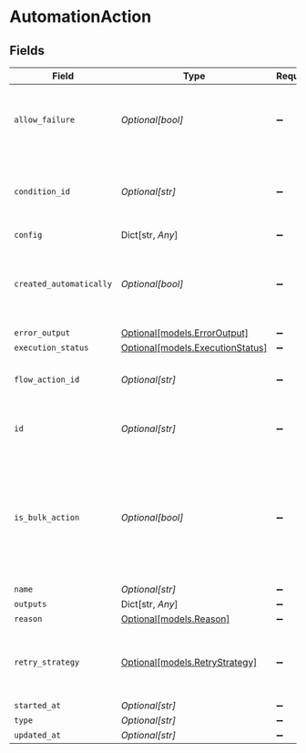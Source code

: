 # AutomationAction


## Fields

| Field                                                                                                      | Type                                                                                                       | Required                                                                                                   | Description                                                                                                | Example                                                                                                    |
| ---------------------------------------------------------------------------------------------------------- | ---------------------------------------------------------------------------------------------------------- | ---------------------------------------------------------------------------------------------------------- | ---------------------------------------------------------------------------------------------------------- | ---------------------------------------------------------------------------------------------------------- |
| `allow_failure`                                                                                            | *Optional[bool]*                                                                                           | :heavy_minus_sign:                                                                                         | Whether to stop execution in a failed state if this action fails                                           |                                                                                                            |
| `condition_id`                                                                                             | *Optional[str]*                                                                                            | :heavy_minus_sign:                                                                                         | Condition Id to be checked before executing the action                                                     |                                                                                                            |
| `config`                                                                                                   | Dict[str, *Any*]                                                                                           | :heavy_minus_sign:                                                                                         | N/A                                                                                                        |                                                                                                            |
| `created_automatically`                                                                                    | *Optional[bool]*                                                                                           | :heavy_minus_sign:                                                                                         | Flag indicating whether the action was created automatically or manually                                   |                                                                                                            |
| `error_output`                                                                                             | [Optional[models.ErrorOutput]](../models/erroroutput.md)                                                   | :heavy_minus_sign:                                                                                         | N/A                                                                                                        |                                                                                                            |
| `execution_status`                                                                                         | [Optional[models.ExecutionStatus]](../models/executionstatus.md)                                           | :heavy_minus_sign:                                                                                         | N/A                                                                                                        |                                                                                                            |
| `flow_action_id`                                                                                           | *Optional[str]*                                                                                            | :heavy_minus_sign:                                                                                         | N/A                                                                                                        | 9ec3711b-db63-449c-b894-54d5bb622a8f                                                                       |
| `id`                                                                                                       | *Optional[str]*                                                                                            | :heavy_minus_sign:                                                                                         | N/A                                                                                                        | 9ec3711b-db63-449c-b894-54d5bb622a8f                                                                       |
| `is_bulk_action`                                                                                           | *Optional[bool]*                                                                                           | :heavy_minus_sign:                                                                                         | Flag indicating whether the same action can be in bulk in a single execution. e.g; send-email / map-entity |                                                                                                            |
| `name`                                                                                                     | *Optional[str]*                                                                                            | :heavy_minus_sign:                                                                                         | N/A                                                                                                        |                                                                                                            |
| `outputs`                                                                                                  | Dict[str, *Any*]                                                                                           | :heavy_minus_sign:                                                                                         | N/A                                                                                                        | {}                                                                                                         |
| `reason`                                                                                                   | [Optional[models.Reason]](../models/reason.md)                                                             | :heavy_minus_sign:                                                                                         | N/A                                                                                                        |                                                                                                            |
| `retry_strategy`                                                                                           | [Optional[models.RetryStrategy]](../models/retrystrategy.md)                                               | :heavy_minus_sign:                                                                                         | different behaviors for retrying failed execution actions.                                                 |                                                                                                            |
| `started_at`                                                                                               | *Optional[str]*                                                                                            | :heavy_minus_sign:                                                                                         | N/A                                                                                                        |                                                                                                            |
| `type`                                                                                                     | *Optional[str]*                                                                                            | :heavy_minus_sign:                                                                                         | N/A                                                                                                        |                                                                                                            |
| `updated_at`                                                                                               | *Optional[str]*                                                                                            | :heavy_minus_sign:                                                                                         | N/A                                                                                                        |                                                                                                            |